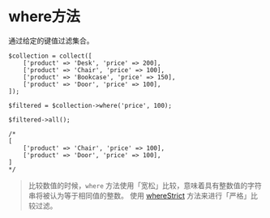 # where方法

通过给定的键值过滤集合。

```
$collection = collect([
    ['product' => 'Desk', 'price' => 200],
    ['product' => 'Chair', 'price' => 100],
    ['product' => 'Bookcase', 'price' => 150],
    ['product' => 'Door', 'price' => 100],
]);

$filtered = $collection->where('price', 100);

$filtered->all();

/*
[
    ['product' => 'Chair', 'price' => 100],
    ['product' => 'Door', 'price' => 100],
]
*/
```

> 比较数值的时候，`where` 方法使用「宽松」比较，意味着具有整数值的字符串将被认为等于相同值的整数。
> 使用 [whereStrict](/collections/whereStrict.md) 方法来进行「严格」比较过滤。